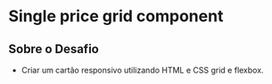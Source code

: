 # Single price grid component

## Sobre o Desafio

- Criar um cartão responsivo utilizando HTML e CSS grid e flexbox.

